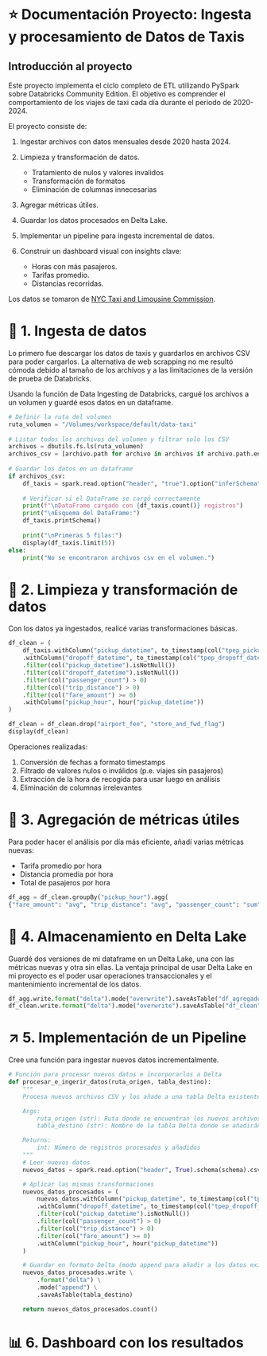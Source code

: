 # :star: Documentación Proyecto: Ingesta y procesamiento de Datos de Taxis

## Introducción al proyecto

Este proyecto implementa el ciclo completo de ETL utilizando PySpark sobre Databricks Community Edition. El objetivo es comprender el comportamiento de los viajes de taxi cada día durante el período de 2020-2024.

El proyecto consiste de: 

1. Ingestar archivos con datos mensuales desde 2020 hasta 2024.

2. Limpieza y transformación de datos.
   * Tratamiento de nulos y valores invalidos
   * Transformación de formatos
   * Eliminación de columnas innecesarias

3. Agregar métricas útiles.

4. Guardar los datos procesados en Delta Lake.

5. Implementar un pipeline para ingesta incremental de datos.

6. Construir un dashboard visual con insights clave:
   * Horas con más pasajeros.
   * Tarifas promedio.
   * Distancias recorridas.

Los datos se tomaron de [NYC Taxi and Limousine Commission](https://www.nyc.gov/site/tlc/about/tlc-trip-record-data.page).


# :department_store: 1. Ingesta de datos

Lo primero fue descargar los datos de taxis y guardarlos en archivos CSV para poder cargarlos. La alternativa de web scrapping no me resultó cómoda debido al tamaño de los archivos y a las limitaciones de la versión de prueba de Databricks.

Usando la función de Data Ingesting de Databricks, cargué los archivos a un volumen y guardé esos datos en un dataframe.

```python
# Definir la ruta del volumen
ruta_volumen = "/Volumes/workspace/default/data-taxi"
 
# Listar todos los archivos del volumen y filtrar solo los CSV
archivos = dbutils.fs.ls(ruta_volumen)
archivos_csv = [archivo.path for archivo in archivos if archivo.path.endswith('.csv')]
 
# Guardar los datos en un dataframe
if archivos_csv:
    df_taxis = spark.read.option("header", "true").option("inferSchema", "true").csv(archivos_csv)
    
    # Verificar si el DataFrame se cargó correctamente
    print(f"\nDataFrame cargado con {df_taxis.count()} registros")
    print("\nEsquema del DataFrame:")
    df_taxis.printSchema()
    
    print("\nPrimeras 5 filas:")
    display(df_taxis.limit(5))
else:
    print("No se encontraron archivos csv en el volumen.")
```

# :broom: 2. Limpieza y transformación de datos

Con los datos ya ingestados, realicé varias transformaciones básicas.

```python
df_clean = (
    df_taxis.withColumn("pickup_datetime", to_timestamp(col("tpep_pickup_datetime")))
    .withColumn("dropoff_datetime", to_timestamp(col("tpep_dropoff_datetime")))
    .filter(col("pickup_datetime").isNotNull())
    .filter(col("dropoff_datetime").isNotNull())
    .filter(col("passenger_count") > 0)
    .filter(col("trip_distance") > 0)
    .filter(col("fare_amount") >= 0)
    .withColumn("pickup_hour", hour("pickup_datetime"))
)

df_clean = df_clean.drop("airport_fee", "store_and_fwd_flag")
display(df_clean)
```
Operaciones realizadas:
1. Conversión de fechas a formato timestamps
2. Filtrado de valores nulos o inválidos (p.e. viajes sin pasajeros)
3. Extracción de la hora de recogida para usar luego en análisis
4. Eliminación de columnas irrelevantes

# :cherries: 3. Agregación de métricas útiles

Para poder hacer el análisis por día más eficiente, añadí varias métricas nuevas:
- Tarifa promedio por hora
- Distancia promedia por hora
- Total de pasajeros por hora

```python
df_agg = df_clean.groupBy("pickup_hour").agg(
{"fare_amount": "avg", "trip_distance": "avg", "passenger_count": "sum"}).withColumnRenamed("avg(fare_amount)", "avg_fare").withColumnRenamed("avg(trip_distance)", "avg_distance").withColumnRenamed("sum(passenger_count)", "total_passengers")
```

# :ocean: 4. Almacenamiento en Delta Lake

Guardé dos versiones de mi dataframe en un Delta Lake, una con las métricas nuevas y otra sin ellas.
La ventaja principal de usar Delta Lake en mi proyecto es el poder usar operaciones transaccionales y el mantenimiento incremental de los datos.

```python
df_agg.write.format("delta").mode("overwrite").saveAsTable("df_agregados")
df_clean.write.format("delta").mode("overwrite").saveAsTable("df_clean")
```

# :arrow_upper_right: 5. Implementación de un Pipeline

Cree una función para ingestar nuevos datos incrementalmente.

```python
# Función para procesar nuevos datos e incorporarlos a Delta
def procesar_e_ingerir_datos(ruta_origen, tabla_destino):
    """
    Procesa nuevos archivos CSV y los añade a una tabla Delta existente.

    Args:
        ruta_origen (str): Ruta donde se encuentran los nuevos archivos CSV
        tabla_destino (str): Nombre de la tabla Delta donde se añadirán los datos

    Returns:
        int: Número de registros procesados y añadidos
    """
    # Leer nuevos datos
    nuevos_datos = spark.read.option("header", True).schema(schema).csv(ruta_origen)

    # Aplicar las mismas transformaciones
    nuevos_datos_procesados = (
        nuevos_datos.withColumn("pickup_datetime", to_timestamp(col("tpep_pickup_datetime")))
        .withColumn("dropoff_datetime", to_timestamp(col("tpep_dropoff_datetime")))
        .filter(col("pickup_datetime").isNotNull())
        .filter(col("passenger_count") > 0)
        .filter(col("trip_distance") > 0)
        .filter(col("fare_amount") >= 0)
        .withColumn("pickup_hour", hour("pickup_datetime"))
    )

    # Guardar en formato Delta (modo append para añadir a los datos existentes)
    nuevos_datos_procesados.write \
        .format("delta") \
        .mode("append") \
        .saveAsTable(tabla_destino)

    return nuevos_datos_procesados.count()
```

# :bar_chart: 6. Dashboard con los resultados

